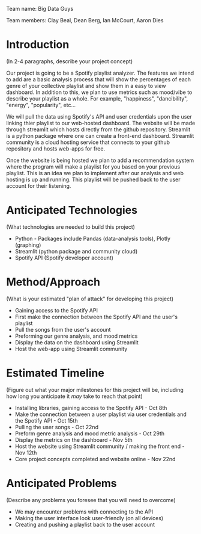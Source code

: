 Team name: Big Data Guys

Team members: Clay Beal, Dean Berg, Ian McCourt, Aaron Dies

# Introduction

(In 2-4 paragraphs, describe your project concept)

Our project is going to be a Spotify playlist analyzer. The features we intend to add are a basic analysis process that will show the percentages of each genre of your collective playlist and show them in a easy to view dashboard. In addition to this, we plan to use metrics such as mood/vibe to describe your playlist as a whole. For example, "happiness", "dancibility", "energy", "popularity", etc...

We will pull the data using Spotify's API and user credentials upon the user linking thier playlist to our web-hosted dashboard. The website will be made through streamlit which hosts directly from the github repository. Streamlit is a python package where one can create a front-end dashboard. Streamlit community is a cloud hosting service that connects to your github repository and hosts web-apps for free. 

Once the website is being hosted we plan to add a recommendation system where the program will make a playlist for you based on your previous playlist. This is an idea we plan to implement after our analysis and web hosting is up and running. This playlist will be pushed back to the user account for their listening.  

# Anticipated Technologies

(What technologies are needed to build this project)

* Python - Packages include Pandas (data-analysis tools), Plotly (graphing) 
* Streamlit (python package and community cloud)
* Spotify API (Spotify developer account)

# Method/Approach

(What is your estimated "plan of attack" for developing this project)
* Gaining access to the Spotify API
* First make the connection between the Spotify API and the user's playlist
* Pull the songs from the user's account
* Preforming our genre analysis, and mood metrics
* Display the data on the dashboard using Streamlit
* Host the web-app using Streamlit community



# Estimated Timeline

(Figure out what your major milestones for this project will be, including how long you anticipate it *may* take to reach that point)
* Installing libraries, gaining access to the Spotify API - Oct 8th
* Make the connection between a user playlist via user credentials and the Spotify API - Oct 15th
* Pulling the user songs - Oct 22nd
* Preform genre analysis and mood metric analysis - Oct 29th
* Display the metrics on the dashboard - Nov 5th
* Host the website using Streamlit community / making the front end - Nov 12th
* Core project concepts completed and website online - Nov 22nd 



# Anticipated Problems

(Describe any problems you foresee that you will need to overcome)
* We may encounter problems with connecting to the API
* Making the user interface look user-friendly (on all devices)
* Creating and pushing a playlist back to the user account 






